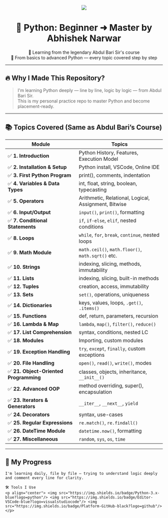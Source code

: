 <!-- HEADER SECTION -->
<p align="center">
  <img src="https://img.icons8.com/color/96/000000/python--v1.png"/>
</p>

<h1 align="center">🐍 Python: Beginner ➜ Master by Abhishek Narwar</h1>

<p align="center">
  📘 Learning from the legendary Abdul Bari Sir's course<br>
  🚀 From basics to advanced Python — every topic covered step by step
</p>

---

## 🔥 Why I Made This Repository?

> I'm learning Python deeply — line by line, logic by logic — from Abdul Bari Sir.  
> This is my personal practice repo to master Python and become placement-ready.

---

## 📚 Topics Covered (Same as Abdul Bari’s Course)

| Module | Topics |
|--------|--------|
| ✅ **1. Introduction** | Python History, Features, Execution Model |
| ✅ **2. Installation & Setup** | Python install, VSCode, Online IDE |
| ✅ **3. First Python Program** | print(), comments, indentation |
| ✅ **4. Variables & Data Types** | int, float, string, boolean, typecasting |
| ✅ **5. Operators** | Arithmetic, Relational, Logical, Assignment, Bitwise |
| ✅ **6. Input/Output** | `input()`, `print()`, formatting |
| ✅ **7. Conditional Statements** | `if`, `if-else`, `elif`, nested conditions |
| ✅ **8. Loops** | `while`, `for`, `break`, `continue`, nested loops |
| ✅ **9. Math Module** | `math.ceil()`, `math.floor()`, `math.sqrt()` etc. |
| ✅ **10. Strings** | indexing, slicing, methods, immutability |
| ✅ **11. Lists** | indexing, slicing, built-in methods |
| ✅ **12. Tuples** | creation, access, immutability |
| ✅ **13. Sets** | `set()`, operations, uniqueness |
| ✅ **14. Dictionaries** | keys, values, loops, `.get()`, `.items()` |
| ✅ **15. Functions** | def, return, parameters, recursion |
| ✅ **16. Lambda & Map** | `lambda`, `map()`, `filter()`, `reduce()` |
| ✅ **17. List Comprehension** | syntax, conditions, nested LC |
| ✅ **18. Modules** | Importing, custom modules |
| ✅ **19. Exception Handling** | `try`, `except`, `finally`, custom exceptions |
| ✅ **20. File Handling** | `open()`, `read()`, `write()`, modes |
| ✅ **21. Object-Oriented Programming** | classes, objects, inheritance, `__init__()` |
| ✅ **22. Advanced OOP** | method overriding, super(), encapsulation |
| ✅ **23. Iterators & Generators** | `__iter__`, `__next__`, `yield` |
| ✅ **24. Decorators** | syntax, use-cases |
| ✅ **25. Regular Expressions** | `re.match()`, `re.findall()` |
| ✅ **26. DateTime Module** | `datetime.now()`, formatting |
| ✅ **27. Miscellaneous** | `random`, `sys`, `os`, `time` |

---

## 🧭 My Progress

```text
I'm learning daily, file by file — trying to understand logic deeply and comment every line for clarity.

🛠️ Tools I Use
<p align="center"> <img src="https://img.shields.io/badge/Python-3.x-blue?logo=python"/> <img src="https://img.shields.io/badge/Editor-VSCode-blue?logo=visualstudiocode"/> <img src="https://img.shields.io/badge/Platform-GitHub-black?logo=github"/> </p>

